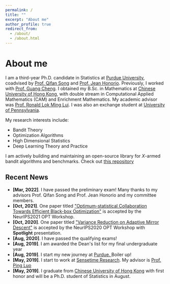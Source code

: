```yaml
---
permalink: /
title: ""
excerpt: "About me"
author_profile: true
redirect_from: 
  - /about/
  - /about.html
---
```

# <i class="fa fa-cog fa-fw"></i> About me #
I am a third-year Ph.D. candidate in Statistics at [Purdue University](https://www.purdue.edu/), coadvised by [Prof. Qifan Song](https://www.stat.purdue.edu/~qfsong/) and [Prof. Jean Honorio](https://www.cs.purdue.edu/homes/jhonorio/). 
Previously, I worked with [Prof. Guang Cheng](http://www.stat.ucla.edu/~guangcheng/). 
I obtained my B.Sc. in Mathematics at [Chinese University of Hong Kong](http://www.cuhk.edu.hk/english/index.html), with double stream in Computational Applied Mathematics (CAM) and Enrichment Mathematics. 
My academic advisor was [Prof. Ronald Lok Ming Lui](https://www.math.cuhk.edu.hk/~lmlui/). I was also an exchange student at [University of Pennsylvania](https://home.www.upenn.edu/).

My research interests include:

* Bandit Theory
* Optimization Algorithms
* High Dimensional Statistics
* Deep Learning Theory and Practice

I am actively building and maintaining an open-source library for *X*-armed bandit algorithms and benchmarks. Check out [this repository](https://github.com/WilliamLwj/PyXAB)


## <i class="fa fa-fw fa-rss "></i> Recent News ##

<ul style="width: auto; height: 300px; overflow: auto">

  <li> <b>[Mar, 2022]</b>. I have passed the preliminary exam! Many thanks to my advisors Prof. Qifan Song and Prof. Jean Honorio and my committee members. </li>

  <li> <b>[Oct, 2021]</b>. One paper titled  <a href="https://williamlwj.github.io/About//publications/VHCT">"Optimum-statistical Collaboration Towards Efficient Black-box Optimization"</a> is accepted by the NeurIPS2021 OPT Workshop.</li>
  
  <li> <b>[Oct, 2020]</b>. One paper titled  <a href="https://williamlwj.github.io/About//publications/SVRGMD">"Variance Reduction on Adaptive Mirror Descent"</a> is accepted by the NeurIPS2020 OPT Workshop with <b>Spotlight</b> presentation.</li>
  
  <li> <b>[Aug, 2020]</b>. I have passed the qualifying exams!</li>
  
  <li> <b>[Aug, 2019]</b>. I am awarded the Dean's list for my final undergraduate year</li>
  
  <li> <b>[Aug, 2019]</b>. I start my new journey at <a href="https://www.purdue.edu/">Purdue. </a>Boiler up!</li>
  
  <li> <b>[May, 2019]</b>. I start to work at <a href="https://www.sensetime.com/en/">Sensetime Research</a>. My advisor is <a href="https://luoping.me"> Prof. Ping Luo </a> </li>
  
  <li> <b>[May, 2019]</b>. I graduate from  <a href="http://www.cuhk.edu.hk/english/index.html">Chinese University of Hong Kong</a> with first honor and will be a Ph.D. student of Statistics in August. </li>
  
 </ul>



<script type='text/javascript' id='clustrmaps' src='//cdn.clustrmaps.com/map_v2.js?cl=1c679e&w=a&t=n&d=rvMTQFEORcQs4AVWtIVoK6ghclOws8CSKxqlBN5Map8&co=ffffff'></script>
